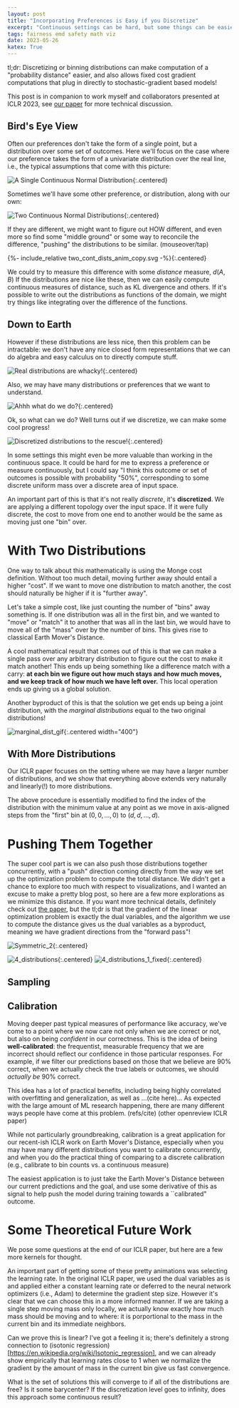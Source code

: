 ```yaml
---
layout: post
title: "Incorporating Preferences is Easy if you Discretize"
excerpt: "Continuous settings can be hard, but some things can be easier if you discretize."
tags: fairness emd safety math viz
date: 2023-05-26
katex: True
---
```

<style>
body {
  font: 'warnock-pro', "Palatino", "Palatino Linotype", "Palatino LT STD", "Book Antiqua", Georgia, serif;
}
</style>


tl;dr: Discretizing or binning distributions can make computation of a "probability distance" easier, and also allows fixed cost gradient computations that plug in directly to stochastic-gradient based models!

This post is in companion to work myself and collaborators presented at ICLR 2023, see [our paper](https://openreview.net/forum?id=R98ZfMt-jE) for more technical discussion.

## Bird's Eye View

Often our preferences don't take the form of a single point, but a distribution over some set of outcomes. Here we'll focus on the case where our preference takes the form of a univariate distribution over the real line, i.e., the typical assumptions that come with this picture:

![A Single Continuous Normal Distribution](/assets/blogfigs/single_cont_dist.svg){:.centered}

Sometimes we'll have some other preference, or distribution, along with our own:

![Two Continuous Normal Distributions](/assets/blogfigs/two_cont_dist.svg){:.centered}

If they are different, we might want to figure out HOW different, and even more so find some "middle ground" or some way to reconcile the difference, "pushing" the distributions to be similar. (mouseover/tap)


{%- include_relative two_cont_dists_anim_copy.svg -%}{:.centered}
<br/>

We could try to measure this difference with some _distance_ measure, $d(A,B)$
If the distributions are nice like these, then we can easily compute continuous measures of distance, such as KL divergence and others.
If it's possible to write out the distributions as functions of the domain,
we might try things like integrating over the difference of the functions.

<!-- ![What's the distance between two distributions?](/assets/blogfigs/two_cont_dist_div.svg){:.centered} -->

## Down to Earth

However if these distributions are less nice,
then this problem can be intractable: we don't have any nice closed form representations that we can do algebra and easy calculus on to directly compute stuff.

![Real distributions are whacky!](/assets/blogfigs/two_cont_dist_whacky.svg){:.centered}

Also, we may have many distributions or preferences that we want to understand.

![Ahhh what do we do?](/assets/blogfigs/many_cont_dist_whacky.svg){:.centered}

Ok, so what can we do? Well turns out if we discretize, we can make some cool progress!

![Discretized distributions to the rescue!](/assets/blogfigs/many_discrete_dists.svg){:.centered}

In some settings this might even be more valuable than working in the continuous space. 
It could be hard for me to express a preference or measure continuously,
but I could say "I think this outcome or set of outcomes is possible with probability "50%",
corresponding to some discrete uniform mass over a discrete area of input space.

An important part of this is that it's not really _discrete_, it's __discretized__.
We are applying a different topology over the input space.
If it were fully discrete, the cost to move from one end to another would be the same as moving
just one "bin" over.

# With Two Distributions

One way to talk about this mathematically is using the Monge cost definition. 
Without too much detail, moving further away should entail a higher "cost".
If we want to move one distribution to match another,
the cost should naturally be higher if it is "further away".

Let's take a simple cost, like just counting the number of "bins" away something is.
If one distribution was all in the first bin, and we wanted to "move" or "match"
it to another that was all in the last bin,
we would have to move all of the "mass" over by the number of bins.
This gives rise to classical Earth Mover's Distance.

A cool mathematical result that comes out of this
is that we can make a single pass over any arbitrary distribution
to figure out the cost to make it match another!
This ends up being something like a difference match with a carry:
__at each bin we figure out how much stays and how much moves, and we keep track of how much we have left over.__
This local operation ends up giving us a global solution.

Another byproduct of this is that the solution we get
ends up being a joint distribution, with the _marginal distributions_
equal to the two original distributions!

![marginal_dist_gif](/assets/blogfigs/animtest_5.gif){:.centered width="400"}


## With More Distributions

Our ICLR paper focuses on the setting where we may have a larger number of distributions,
and we show that everything above extends very naturally and linearly(!) to more distributions.

The above procedure is essentially modified to find the index of the distribution with the minimum value at any point as we move in axis-aligned steps from the "first" bin at $(0,0,\ldots,0)$ to $(d,d,\ldots,d)$.


# Pushing Them Together

The super cool part is we can also push those distributions together concurrently, with a "push" direction coming directly from the way we set up the optimization problem
to compute the total distance.
We didn't get a chance to explore too much with respect to visualizations,
and I wanted an excuse to make a pretty blog post,
so here are a few more explorations as we minimize this distance.
If you want more technical details, definitely check out [the paper](https://openreview.net/forum?id=R98ZfMt-jEu), but the tl;dr is that the gradient of the linear optimization problem
is exactly the dual variables, and the algorithm we use to compute the distance
gives us the dual variables as a byproduct, meaning we have gradient directions
from the "forward pass"!

![Symmetric_2](/assets/blogfigs/simple_calibrate_symmetric_ff_False_n_50_lr_0.1_niters_1000.gif){:.centered}

![4_distributions](/assets/blogfigs/four_dists_ff_False_n_50_lr_0.1_niters_1000.gif){:.centered}
![4_distributions_1_fixed](/assets/blogfigs/four_dists_ff_True_n_50_lr_0.1_niters_1000.gif){:.centered}

## Sampling

## Calibration
Moving deeper past typical measures of performance like accuracy,
we've come to a point where we now care not only when we are correct or not,
but also on being _confident_ in our correctness.
This is the idea of being __well-calibrated__: the frequentist, measurable
frequency that we are incorrect should reflect our confidence in those particular responses.
For example, if we filter our predictions based on those that we believe
are 90% correct, when we actually check the true labels or outcomes,
we should _actually be_ 90% correct.

This idea has a lot of practical benefits, including being highly correlated with
overfitting and generalization, as well as ...(cite here)...
As expected with the large amount of ML research happening,
there are many different ways people have come at this problem.
(refs/cite) (other openreview ICLR paper)

While not particularly groundbreaking, calibration 
is a great application for our recent-ish ICLR work on
Earth Mover's Distance, especially when you may have many different
distributions you want to calibrate concurrently, and when
you do the practical thing of comparing to a discrete calibration
(e.g., calibrate to bin counts vs. a continuous measure)

The easiest application is to just take the Earth Mover's Distance
between our current predictions and the goal, and use some
derivative of this as signal to help push the model during training
towards a ``calibrated" outcome.



# Some Theoretical Future Work

We pose some questions at the end of our ICLR paper, but here are a few more kernels for thought.

An important part of getting some of these pretty animations was selecting the learning rate.
In the original ICLR paper, we used the dual variables as is and applied either a constant learning rate
or deferred to the neural network optimizers (i.e., Adam) to determine the gradient step size.
However it's clear that we can choose this in a more informed manner.
If we are taking a single step moving mass only locally,
we actually know exactly how much mass should be moving and to where:
it is porportional to the mass in the current bin and its immediate neighbors.

Can we prove this is linear? I've got a feeling it is; there's definitely a strong connection to (isotonic regression)[https://en.wikipedia.org/wiki/Isotonic_regression],
and we can already show empirically that learning rates close to 1 when we normalize the gradient by the amount of mass in the current bin give us fast convergence.

What is the set of solutions this will converge to if all of the distributions are free? Is it some barycenter? If the discretization level goes to infinity,
does this approach some continuous result?

